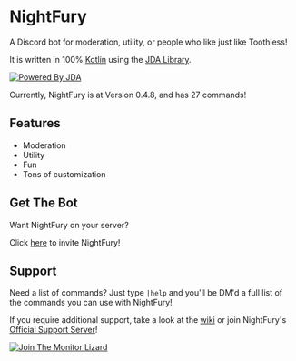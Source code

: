 # NightFury
A Discord bot for moderation, utility, or people who like just like Toothless!

It is written in 100% [Kotlin](https://github.com/JetBrains/kotlin) using the
[JDA Library](https://github.com/Dv8FromTheWorld/JDA).

[![Powered By JDA](http://i.imgur.com/4Fhq6yQ.png)](https://github.com/DV8FromTheWorld/JDA)

Currently, NightFury is at Version 0.4.8, and has 27 commands!

## Features
- Moderation
- Utility
- Fun
- Tons of customization

## Get The Bot
Want NightFury on your server?

Click [here](https://discordapp.com/oauth2/authorize?client_id=263895505145298944&permissions=671211734&scope=bot)
to invite NightFury!

## Support
Need a list of commands? Just type `|help` and you'll be DM'd a full list of the commands
you can use with NightFury!

If you require additional support, take a look at the [wiki](https://github.com/TheMonitorLizard/NightFury/wiki)
or join NightFury's [Official Support Server](https://discord.gg/XCmwxy8)!

[![Join The Monitor Lizard](https://discordapp.com/api/guilds/301012120613552138/widget.png?style=banner2)](https://discord.gg/XCmwxy8)
